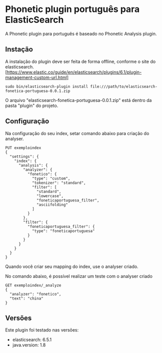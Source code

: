 # Phonetic plugin português para ElasticSearch

A Phonetic plugin para português é baseado no Phonetic Analysis plugin.

## Instação

A instalação do plugin deve ser feita de forma offline, conforme o site do elasticsearch.
[https://www.elastic.co/guide/en/elasticsearch/plugins/6.1/plugin-management-custom-url.html]
    
    sudo bin/elasticsearch-plugin install file:///path/to/elasticsearch-fonetica-portuguesa-0.0.1.zip
    
O arquivo "elasticsearch-fonetica-portuguesa-0.0.1.zip" está dentro da pasta "plugin" do projeto.     

## Configuração

Na configuração do seu index, setar comando abaixo para criação do analyser. 
```
PUT exemploindex
{
  "settings": {
    "index": {
      "analysis": {
        "analyzer": {
          "fonetico": {
            "type": "custom",
            "tokenizer": "standard",
            "filter": [
              "standard",
              "lowercase",
              "foneticaportuguesa_filter",
              "asciifolding"
            ]
          }
        },
        "filter": {
          "foneticaportuguesa_filter": {
            "type": "foneticaportuguesa"
          }
        }
      }
    }
  }
}
```
Quando você criar seu mapping do index, use o analyser criado.

No comando abaixo, é possível realizar um teste com o analyser criado
```
GET exemploindex/_analyze
{
  "analyzer": "fonetico",
  "text": "china" 
}
```

## Versões

Este plugin foi testado nas versões: 
 * elasticsearch: 6.5.1
 * java.version: 1.8

